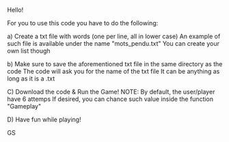 Hello!

For you to use this code you have to do the following:

a) Create a txt file with words (one per line, all in lower case)
   An example of such file is available under the name "mots_pendu.txt"
   You can create your own list though
   
   
b) Make sure to save the aforementioned txt file in the same directory as the code
   The code will ask you for the name of the txt file
   It can be anything as long as it is a .txt
   
   
C) Download the code & Run the Game!
   NOTE: By default, the user/player have 6 attemps
   If desired, you can chance such value inside the function "Gameplay"
   
   
D) Have fun while playing!

GS
